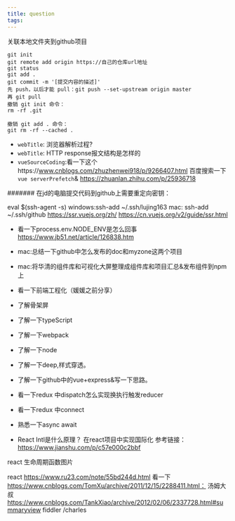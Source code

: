 ```yaml
---
title: question
tags:
---
```

关联本地文件夹到github项目
```
git init
git remote add origin https://自己的仓库url地址
git status
git add .
git commit -m '[提交内容的描述]'
先 push，以后才能 pull：git push --set-upstream origin master
再 git pull
撤销 git init 命令：
rm -rf .git

撤销 git add . 命令：
git rm -rf --cached .

```
* `webTitle`: 浏览器解析过程?
* `webTitle`: HTTP response报文结构是怎样的
* `vueSourceCoding`:看一下这个https://www.cnblogs.com/zhuzhenwei918/p/9266407.html 百度搜索一下`vue serverPrefetch`& https://zhuanlan.zhihu.com/p/25936718

####### 在jd的电脑提交代码到github上需要重定向密钥：

eval $(ssh-agent -s)
windows:ssh-add ~/.ssh/lujing163
mac: ssh-add ~/.ssh/github
https://ssr.vuejs.org/zh/
https://cn.vuejs.org/v2/guide/ssr.html
* 看一下process.env.NODE_ENV是怎么回事 https://www.jb51.net/article/126838.htm


* mac:总结一下github中怎么发布的doc和myzone这两个项目
* mac:将华清的组件库和可视化大屏整理成组件库和项目汇总&发布组件到npm上



* 看一下前端工程化（媛媛之前分享）
* 了解骨架屏
* 了解一下typeScript
* 了解一下webpack
* 了解一下node
* 了解一下deep,样式穿透。
* 了解一下github中的vue+express&写一下思路。
* 看一下redux 中dispatch怎么实现换执行触发reducer
* 看一下redux 中connect
* 熟悉一下async await


* React Intl是什么原理？  在react项目中实现国际化
参考链接：https://www.jianshu.com/p/c57e000c2bbf




react 生命周期函数图片
<!-- ![react.png](https://github.com/bailicangdu/pxq/raw/master/screenshot/react-lifecycle.png)
![REDUX.png](值得注意的是connect，Provider，mapStateToProps,mapDispatchToProps是react-redux提供的，redux本身和react没有半毛钱关系，它只是数据处理中心，没有和react产生任何耦合，是react-redux让它们联系在一起) -->


react https://www.ru23.com/note/55bd244d.html 看一下
https://www.cnblogs.com/TomXu/archive/2011/12/15/2288411.html： 汤姆大叔
https://www.cnblogs.com/TankXiao/archive/2012/02/06/2337728.html#summaryview fiddler  /charles